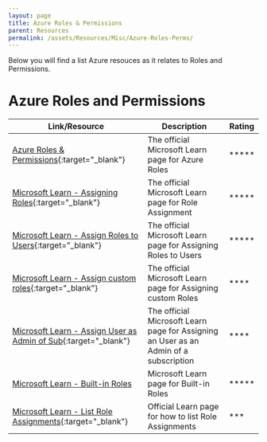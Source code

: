 ```yaml
---
layout: page
title: Azure Roles & Permissions
parent: Resources 
permalink: /assets/Resources/Misc/Azure-Roles-Perms/
---
```

Below you will find a list Azure resouces as it relates to Roles and Permissions.  

# Azure Roles and Permissions

| Link/Resource | Description | Rating |
|-------|--------|---------|
| [Azure Roles & Permissions](https://learn.microsoft.com/en-us/azure/role-based-access-control/rbac-and-directory-admin-roles/){:target="_blank"} | The official Microsoft Learn page for Azure Roles | ***** |
| [Microsoft Learn - Assigning Roles](https://learn.microsoft.com/en-us/azure/role-based-access-control/role-assignments-portal/){:target="_blank"} | The official Microsoft Learn page for Role Assignment| ***** |
| [Microsoft Learn - Assign Roles to Users](https://learn.microsoft.com/en-us/azure/active-directory/roles/manage-roles-portal/){:target="_blank"}  | The official Microsoft Learn page for Assigning Roles to Users | ***** |
| [Microsoft Learn - Assign custom roles](https://learn.microsoft.com/en-us/azure/active-directory/roles/custom-assign-powershell/){:target="_blank"} | The official Microsoft Learn page for Assigning custom Roles | **** |
| [Microsoft Learn - Assign User as Admin of Sub](https://learn.microsoft.com/en-us/azure/role-based-access-control/role-assignments-portal-subscription-admin/){:target="_blank"} | The official Microsoft Learn page for Assigning an User as an Admin of a subscription | **** |
| [Microsoft Learn - Built-in Roles](https://learn.microsoft.com/en-us/azure/active-directory/roles/permissions-reference/) | Microsoft Learn page for Built-in Roles | ***** |
| [Microsoft Learn - List Role Assignments](https://learn.microsoft.com/en-us/azure/active-directory/roles/view-assignments/){:target="_blank"}  | Official Learn page for how to list Role Assignments | *** |

